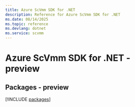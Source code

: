 ```yaml
---
title: Azure ScVmm SDK for .NET
description: Reference for Azure ScVmm SDK for .NET
ms.date: 08/14/2025
ms.topic: reference
ms.devlang: dotnet
ms.service: scvmm
---
```

# Azure ScVmm SDK for .NET - preview
## Packages - preview
[!INCLUDE [packages](scvmm-index.md)]